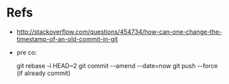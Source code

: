 Refs
====
- http://stackoverflow.com/questions/454734/how-can-one-change-the-timestamp-of-an-old-commit-in-git

- pre co:


    git rebase  -i HEAD~2
    git commit --amend --date=now
    git push --force (if already commit)